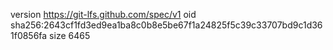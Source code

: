 version https://git-lfs.github.com/spec/v1
oid sha256:2643cf1fd3ed9ea1ba8c0b8e5be67f1a24825f5c39c33707bd9c1d361f0856fa
size 6465
